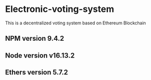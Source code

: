 # Electronic-voting-system
This is a decentralized voting system based on Ethereum Blockchain 
## NPM version 9.4.2
## Node version v16.13.2
## Ethers version 5.7.2
